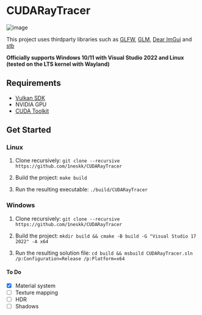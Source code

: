 # CUDARayTracer

![image](https://github.com/1neskk/PathTracingEngine/assets/113075816/56cf3421-10cb-4393-9a2b-2d7fd6d22c7c)

This project uses thirdparty libraries such as [GLFW](https://github.com/glfw/glfw), [GLM](https://github.com/g-truc/glm), [Dear ImGui](https://github.com/ocornut/imgui) and [stb](https://github.com/nothings/stb)

**Officially supports Windows 10/11 with Visual Studio 2022 and Linux (tested on the LTS kernel with Wayland)**

## Requirements
- [Vulkan SDK](https://vulkan.lunarg.com/)
- NVIDIA GPU
- [CUDA Toolkit](https://developer.nvidia.com/cuda-toolkit)

## Get Started

### Linux

1. Clone recursively: `git clone --recursive https://github.com/1neskk/CUDARayTracer`

2. Build the project: `make build`

3. Run the resulting executable: `./build/CUDARayTracer`

### Windows

1. Clone recursively: `git clone --recursive https://github.com/1neskk/CUDARayTracer`

2. Build the project: `mkdir build && cmake -B build -G "Visual Studio 17 2022" -A x64 `

3. Run the resulting solution file: `cd build && msbuild CUDARayTracer.sln /p:Configuration=Release /p:Platform=x64`

#### To Do
- [x] Material system
- [ ] Texture mapping
- [ ] HDR
- [ ] Shadows
